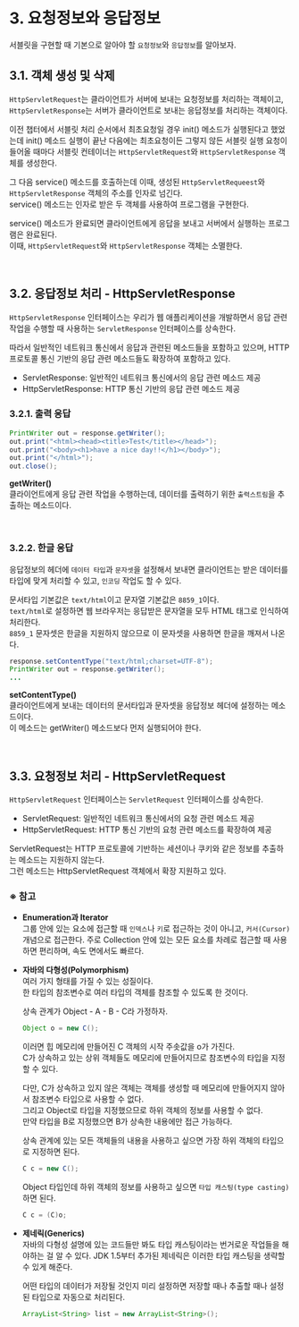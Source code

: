 # 3. 요청정보와 응답정보
서블릿을 구현할 때 기본으로 알아야 할 `요청정보`와 `응답정보`를 알아보자.

## 3.1. 객체 생성 및 삭제
`HttpServletRequest`는 클라이언트가 서버에 보내는 요청정보를 처리하는 객체이고,  
`HttpServletResponse`는 서버가 클라이언트로 보내는 응답정보를 처리하는 객체이다.

이전 챕터에서 서블릿 처리 순서에서 최초요청일 경우 init() 메소드가 실행된다고 했었는데 
init() 메소드 실행이 끝난 다음에는 최초요청이든 그렇지 않든 서블릿 실행 요청이 들어올 때마다
서블릿 컨테이너는 `HttpServletRequest`와 `HttpServletResponse` 객체를 생성한다.

그 다음 service() 메소드를 호출하는데 이때, 생성된 `HttpServletRequeest`와 `HttpServletResponse` 객체의 주소를 인자로 넘긴다.  
service() 메소드는 인자로 받은 두 객체를 사용하여 프로그램을 구현한다.

service() 메소드가 완료되면 클라이언트에게 응답을 보내고 서버에서 실행하는 프로그램은 완료된다.  
이때, `HttpServletRequest`와 `HttpServletResponse` 객체는 소멸한다.

<br/>

## 3.2. 응답정보 처리 - HttpServletResponse
`HttpServletResponse` 인터페이스는 우리가 웹 애플리케이션을 개발하면서 응답 관련 작업을 수행할 때 사용하는
`ServletResponse` 인터페이스를 상속한다.

따라서 일반적인 네트워크 통신에서 응답과 관련된 메소드들을 포함하고 있으며, HTTP 프로토콜 통신 기반의 응답 관련
메소드들도 확장하여 포함하고 있다.

- ServletResponse: 일반적인 네트워크 통신에서의 응답 관련 메소드 제공
- HttpServletResponse: HTTP 통신 기반의 응답 관련 메소드 제공

### 3.2.1. 출력 응답
```java
PrintWriter out = response.getWriter();
out.print("<html><head><title>Test</title></head>");
out.print("<body><h1>have a nice day!!</h1></body>");
out.print("</html>");
out.close();
```

**getWriter()**  
클라이언트에게 응답 관련 작업을 수행하는데, 데이터를 출력하기 위한 `출력스트림`을 추출하는 메소드이다.

<br/>

### 3.2.2. 한글 응답
응답정보의 헤더에 `데이터 타입`과 `문자셋`을 설정해서 보내면 클라이언트는 받은 데이터를 타입에 맞게
처리할 수 있고, `인코딩` 작업도 할 수 있다.

문서타입 기본값은 `text/html`이고 문자열 기본값은 `8859_1`이다.  
`text/html`로 설정하면 웹 브라우저는 응답받은 문자열을 모두 HTML 태그로 인식하여 처리한다.  
`8859_1` 문자셋은 한글을 지원하지 않으므로 이 문자셋을 사용하면 한글을 깨져서 나온다.

```java
response.setContentType("text/html;charset=UTF-8");
PrintWriter out = response.getWriter();
...
```

**setContentType()**  
클라이언트에게 보내는 데이터의 문서타입과 문자셋을 응답정보 헤더에 설정하는 메소드이다.  
이 메소드는 getWriter() 메소드보다 먼저 실행되어야 한다.

<br/>

## 3.3. 요청정보 처리 - HttpServletRequest
`HttpServletRequest` 인터페이스는 `ServletRequest` 인터페이스를 상속한다.

- ServletRequest: 일반적인 네트워크 통신에서의 요청 관련 메소드 제공
- HttpServletRequest: HTTP 통신 기반의 요청 관련 메소드를 확장하여 제공

ServletRequest는 HTTP 프로토콜에 기반하는 세션이나 쿠키와 같은 정보를 추출하는 메소드는 지원하지 않는다.  
그런 메소드는 HttpServletRequest 객체에서 확장 지원하고 있다.

### ※ 참고
- **Enumeration과 Iterator**  
  그룹 안에 있는 요소에 접근할 때 `인덱스`나 `키`로 접근하는 것이 아니고, `커서(Cursor)` 개념으로 접근한다.
  주로 Collection 안에 있는 모든 요소를 차례로 접근할 때 사용하면 편리하며, 속도 면에서도 빠르다.

- **자바의 다형성(Polymorphism)**  
  여러 가지 형태를 가질 수 있는 성질이다.  
  한 타입의 참조변수로 여러 타입의 객체를 참조할 수 있도록 한 것이다.
  
  상속 관계가 Object - A - B - C라 가정하자.
  ```java
  Object o = new C();
  ```
  
  이러면 힙 메모리에 만들어진 C 객체의 시작 주솟값을 o가 가진다.  
  C가 상속하고 있는 상위 객체들도 메모리에 만들어지므로 참조변수의 타입을 지정할 수 있다.
  
  다만, C가 상속하고 있지 않은 객체는 객체를 생성할 때 메모리에 만들어지지 않아서 참조변수 타입으로 사용할 수 없다.  
  그리고 Object로 타입을 지정했으므로 하위 객체의 정보를 사용할 수 없다.  
  만약 타입을 B로 지정했으면 B가 상속한 내용에만 접근 가능하다.
  
  상속 관계에 있는 모든 객체들의 내용을 사용하고 싶으면 가장 하위 객체의 타입으로 지정하면 된다.  
  ```java
  C c = new C();
  ```
  
  Object 타입인데 하위 객체의 정보를 사용하고 싶으면 `타입 캐스팅(type casting)`하면 된다.
  ```java
  C c = (C)o;
  ```

- **제네릭(Generics)**  
  자바의 다형성 설명에 있는 코드들만 봐도 타입 캐스팅이라는 번거로운 작업들을 해야하는 걸 알 수 있다.
  JDK 1.5부터 추가된 제네릭은 이러한 타입 캐스팅을 생략할 수 있게 해준다.
  
  어떤 타입의 데이터가 저장될 것인지 미리 설정하면 저장할 때나 추출할 때나 설정된 타입으로 자동으로 처리된다.
  ```java
  ArrayList<String> list = new ArrayList<String>();
  ```
